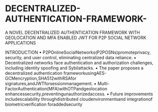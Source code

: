 # DECENTRALIZED-AUTHENTICATION-FRAMEWORK-
A NOVEL DECENTRALIZED AUTHENTICATION FRAMEWORK WITH GEOLOCATION AND MFA ENABLED JWT FOR P2P SOCIAL NETWORK APPLICATIONS

 INTRODUCTION
 ▪ P2POnlineSocialNetworks(P2POSNs)promoteprivacy,
 security, and user control, eliminating centralized data
 reliance.
 ▪ Decentralized networks face authentication and
 authorization challenges, including identity spoofing and
 Sybilattacks.
 ▪ The paper proposes a decentralized authentication
 frameworkusingAES-GCMencryption,SHA512withRSAfor
 signatures,andJWTforsessionmanagement.
 ▪ Multi-FactorAuthentication(MFA)withOTPandgeolocation
 enhancessecurity,preventingunauthorizedaccess.
 ▪ Future improvements includescalability throughdistributed
 cloudenvironmentsand integrationof biometricverification
 foraddedsecurity
